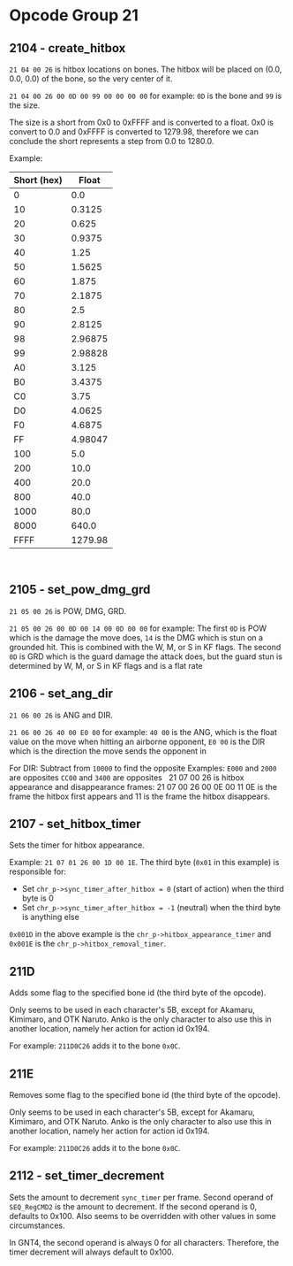 # Opcode Group 21

## 2104 - create_hitbox

`21 04 00 26` is hitbox locations on bones. The hitbox will be placed on (0.0, 0.0, 0.0) of the bone, so the very center of it.

`21 04 00 26 00 0D 00 99 00 00 00 00` for example: `0D` is the bone and `99` is the size.

The size is a short from 0x0 to 0xFFFF and is converted to a float. 0x0 is convert to 0.0 and 0xFFFF is converted to 1279.98, therefore we can conclude the short represents a step from 0.0 to 1280.0.

Example:

|Short (hex) |Float   |
|------------|--------|
|0           | 0.0    |
|10          | 0.3125 |
|20          | 0.625  |
|30          | 0.9375 |
|40          | 1.25   |
|50          | 1.5625 |
|60          | 1.875  |
|70          | 2.1875 |
|80          | 2.5    |
|90          | 2.8125 |
|98          | 2.96875|
|99          | 2.98828|
|A0          | 3.125  |
|B0          | 3.4375 |
|C0          | 3.75   |
|D0          | 4.0625 |
|F0          | 4.6875 |
|FF          | 4.98047|
|100         | 5.0    |
|200         | 10.0   |
|400         | 20.0   |
|800         | 40.0   |
|1000        | 80.0   |
|8000        | 640.0  |
|FFFF        | 1279.98|

 
## 2105 - set_pow_dmg_grd

`21 05 00 26` is POW, DMG, GRD.

`21 05 00 26 00 0D 00 14 00 0D 00 00` for example: The first `0D` is POW which is the damage the move does, `14` is the DMG which is stun on a grounded hit. This is combined with the W, M, or S in KF flags.
The second `0D` is GRD which is the guard damage the attack does, but the guard stun is determined by W, M, or S in KF flags and is a flat rate
 
## 2106 - set_ang_dir

`21 06 00 26` is ANG and DIR.

`21 06 00 26 40 00 E0 00` for example: `40 00` is the ANG, which is the float value on the move when hitting an airborne opponent, `E0 00` is the DIR which is the direction the move sends the opponent in

For DIR: Subtract from `10000` to find the opposite
Examples:
`E000` and `2000` are opposites
`CC00` and `3400` are opposites
 
21 07 00 26 is hitbox appearance and disappearance frames:
21 07 00 26 00 0E 00 11
0E is the frame the hitbox first appears and 11 is the frame the hitbox disappears.

## 2107 - set_hitbox_timer

Sets the timer for hitbox appearance.

Example: `21 07 01 26 00 1D 00 1E`. The third byte (`0x01` in this example) is responsible for:

- Set `chr_p->sync_timer_after_hitbox = 0` (start of action) when the third byte is 0
- Set `chr_p->sync_timer_after_hitbox = -1` (neutral) when the third byte is anything else

`0x001D` in the above example is the `chr_p->hitbox_appearance_timer` and `0x001E` is the `chr_p->hitbox_removal_timer`. 

## 211D

Adds some flag to the specified bone id (the third byte of the opcode).

Only seems to be used in each character's 5B, except for Akamaru, Kimimaro, and OTK Naruto. Anko is the only character to also use this in another location, namely her action for action id 0x194.

For example: `211D0C26` adds it to the bone `0x0C`.

## 211E

Removes some flag to the specified bone id (the third byte of the opcode).

Only seems to be used in each character's 5B, except for Akamaru, Kimimaro, and OTK Naruto. Anko is the only character to also use this in another location, namely her action for action id 0x194.

For example: `211D0C26` adds it to the bone `0x0C`.

## 2112 - set_timer_decrement

Sets the amount to decrement `sync_timer` per frame. Second operand of `SEQ_RegCMD2` is the amount to decrement.
If the second operand is 0, defaults to 0x100. Also seems to be overridden with other values in some circumstances.

In GNT4, the second operand is always 0 for all characters. Therefore, the timer decrement will always default to 0x100.
